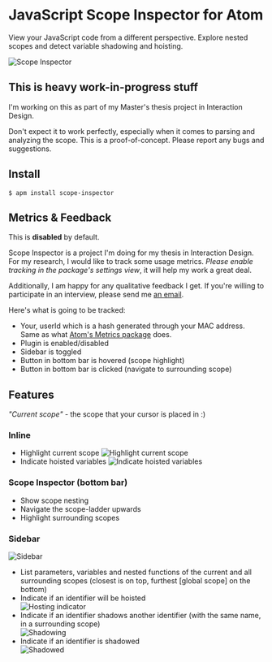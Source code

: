 # JavaScript Scope Inspector for Atom

View your JavaScript code from a different perspective. Explore nested scopes and detect variable shadowing and hoisting.

![Scope Inspector](https://raw.githubusercontent.com/tvooo/scope-inspector/master/scope-inspector.gif)

## This is heavy work-in-progress stuff

I'm working on this as part of my Master's thesis project in Interaction Design.

Don't expect it to work perfectly, especially when it comes to parsing and analyzing the scope. This is a proof-of-concept. Please report any bugs and suggestions.

## Install

`$ apm install scope-inspector`

## Metrics & Feedback

This is **disabled** by default.

Scope Inspector is a project I'm doing for my thesis in Interaction Design. For my research, I would like to track some usage metrics. *Please enable tracking in the package's settings view*, it will help my work a great deal.

Additionally, I am happy for any qualitative feedback I get. If you're willing to participate in an interview, please send me [an email](mailto:tim@tvooo.de).

Here's what is going to be tracked:

* Your, userId which is a hash generated through your MAC address. Same as what [Atom's Metrics package](https://github.com/atom/metrics/) does.
* Plugin is enabled/disabled
* Sidebar is toggled
* Button in bottom bar is hovered (scope highlight)
* Button in bottom bar is clicked (navigate to surrounding scope)

## Features

*"Current scope"* - the scope that your cursor is placed in :)

### Inline

- Highlight current scope
  ![Highlight current scope](https://raw.githubusercontent.com/tvooo/scope-inspector/master/scope-highlight.png)
- Indicate hoisted variables
  ![Indicate hoisted variables](https://raw.githubusercontent.com/tvooo/scope-inspector/master/hoisting.png)

### Scope Inspector (bottom bar)

- Show scope nesting
- Navigate the scope-ladder upwards
- Highlight surrounding scopes

### Sidebar

![Sidebar](https://raw.githubusercontent.com/tvooo/scope-inspector/master/sidebar.png)

- List parameters, variables and nested functions of the current and all surrounding scopes (closest is on top, furthest [global scope] on the bottom)
- Indicate if an identifier will be hoisted  
  ![Hosting indicator](https://raw.githubusercontent.com/tvooo/scope-inspector/master/hoisted.png)
- Indicate if an identifier shadows another identifier (with the same name, in a surrounding scope)  
  ![Shadowing](https://raw.githubusercontent.com/tvooo/scope-inspector/master/shadowing.png)
- Indicate if an identifier is shadowed  
  ![Shadowed](https://raw.githubusercontent.com/tvooo/scope-inspector/master/shadowed.png)
